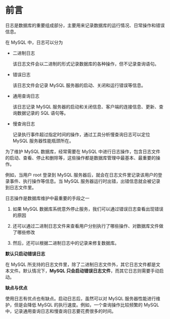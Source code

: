 # 前言

日志是数据库的重要组成部分，主要用来记录数据库的运行情况、日常操作和错误信息。

在 MySQL 中，日志可以分为

* 二进制日志

  该日志文件会以二进制的形式记录数据库的各种操作，但不记录查询语句。

* 错误日志

  该日志文件会记录 MySQL 服务器的启动、关闭和运行错误等信息。

* 通用查询日志

  该日志记录 MySQL 服务器的启动和关闭信息、客户端的连接信息、更新、查询数据记录的 SQL 语句等。

* 慢查询日志

  记录执行事件超过指定时间的操作，通过工具分析慢查询日志可以定位 MySQL 服务器性能瓶颈所在。



为了维护 MySQL 数据库，经常需要在 MySQL 中进行日志操作，包含日志文件的启动、查看、停止和删除等，这些操作都是数据库管理中最基本、最重要的操作。



例如，当用户 root 登录到 MySQL 服务器后，就会在日志文件里记录该用户的登录事件、执行操作等信息。当 MySQL 服务器运行时出错，出错信息就会被记录到日志文件里。



日志操作是数据库维护中最重要的手段之一

1. 如果 MySQL 数据库系统意外停止服务，我们可以通过错误日志查看出现错误的原因

2. 还可以通过二进制日志文件来查看用户分别执行了哪些操作、对数据库文件做了哪些修改

3. 然后，还可以根据二进制日志中的记录来修复数据库。

**默认只启动错误日志**

在 MySQL 所支持的日志文件里，除了二进制日志文件外，其它日志文件都是文本文件。默认情况下，**MySQL 只会启动错误日志文件**，而其它日志则需要手动启动。



**缺点与优点**

使用日志有优点也有缺点。启动日志后，虽然可以对 MySQL 服务器性能进行维护，但是会降低 MySQL 的执行速度。例如，一个查询操作比较频繁的 MySQL 中，记录通用查询日志和慢查询日志要花费很多的时间。





